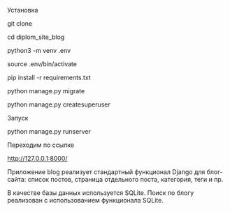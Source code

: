 Установка

git clone

cd diplom_site_blog

python3 -m venv .env

source .env/bin/activate

pip install -r requirements.txt

python manage.py migrate

python manage.py createsuperuser

Запуск

python manage.py runserver

Переходим по ссылке

http://127.0.0.1:8000/


Приложение blog реализует стандартный функционал Django для блог-сайта: список постов, страница отдельного поста, 
категория, теги и пр.

В качестве базы данных используется SQLite. Поиск по блогу реализован с использованием функционала SQLite.
